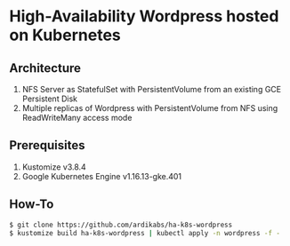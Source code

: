 # High-Availability Wordpress hosted on Kubernetes

## Architecture
1. NFS Server as StatefulSet with PersistentVolume from an existing GCE Persistent Disk
2. Multiple replicas of Wordpress with PersistentVolume from NFS using ReadWriteMany access mode

## Prerequisites
1. Kustomize v3.8.4
2. Google Kubernetes Engine v1.16.13-gke.401

## How-To
```bash
$ git clone https://github.com/ardikabs/ha-k8s-wordpress
$ kustomize build ha-k8s-wordpress | kubectl apply -n wordpress -f -
```